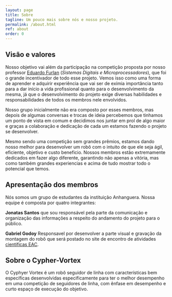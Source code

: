```yaml
---
layout: page
title: Sobre
tagline: Um pouco mais sobre nós e nosso projeto.
permalink: /about.html
ref: about
order: 0
---
```


<h2>Visão e valores</h2>

Nosso objetivo vai além da participação na competição proposta por nosso professor [Eduardo Furlan][Eduardo-Furlan] (*Sistemas Digitais e Microprocessadores*), que foi o grande incentivador de todo esse projeto. Vemos isso como uma forma de aprender e adquirir experiência que vai ser de exímia importância tanto para a dar início a vida profissional quanto para o desenvolvimento da mesma, já que o desenvolvimento do projeto exige diversas habilidades e responsabilidades de todos os membros nele envolvidos.

Nosso grupo inicialmente não era composto por esses membros, mas depois de algumas conversas e trocas de ideia percebemos que tinhamos um ponto de vista em comum e decidimos nos juntar em prol de algo maior e graças a colaboração e dedicação de cada um estamos fazendo o projeto se desenvolver.

Mesmo sendo uma competição sem grandes prêmios, estamos dando nosso melhor para desenvolver um robô com o intuito de que ele seja ágil, eficiente, objetivo e custo beneficio. Nossos membros estão extremamente dedicados em fazer algo diferente, garantindo não apenas a vitória, mas como também grandes experiencias e acima de tudo mostrar todo o potencial que temos.

<h2>Apresentação dos membros</h2>

Nós somos um grupo de estudantes da instituição Anhanguera. Nossa equipe é composta por quatro integrantes:

 **Jonatas Santos** que sou responsável pela parte da comunicação e organização das informações a respeito do andamento do projeto para o público. 
 
 **Gabriel Godoy** Responsavel por desenvolver a parte visual e gravação da montagem do robô que será postado no site de encontro de atividades [cientificas EAC][cientificas-EAC].

 <h2>Sobre o Cypher-Vortex</h2>

O Cyphyer Vortex é um robô seguidor de linha com características bem específicas desenvolvidas especificamente para ter o melhor desempenho em uma competição de seguidores de linha, com ênfase em desempenho e curto espaço de execução do objetivo.

[Eduardo-Furlan]: https://github.com/efurlanm
[cientificas-EAC]: https://eac.pgsscogna.com.br/

